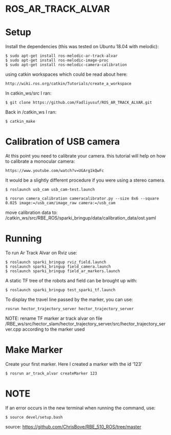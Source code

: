 # ROS_AR_TRACK_ALVAR

# Setup
Install the dependencies (this was tested on Ubuntu 18.04 with melodic):
```
$ sudo apt-get install ros-melodic-ar-track-alvar
$ sudo apt-get install ros-melodic-image-proc
$ sudo apt-get install ros-melodic-camera-calibration
```

using catkin workspaces which could be read about here:
```
http://wiki.ros.org/catkin/Tutorials/create_a_workspace
```
In catkin_ws/src I ran:
```
$ git clone https://github.com/Fadliyusuf/ROS_AR_TRACK_ALVAR.git
```
Back in /catkin_ws I ran:
```
$ catkin_make
```
# Calibration of USB camera
At this point you need to calibrate your camera. this tutorial will help on how to calibrate a monocular camera:
```
https://www.youtube.com/watch?v=UGArg1kQwFc
```
It would be a slightly different procedure if you were using a stereo camera.
```
$ roslaunch usb_cam usb_cam-test.launch
```
```
$ rosrun camera_calibration cameracalibrator.py --size 8x6 --square 0.025 image:=/usb_cam/image_raw camera:=/usb_cam
```
move calibration data to:
/catkin_ws/src/RBE_ROS/sparki_bringup/data/calibration_data/ost.yaml

# Running
To run Ar Track Alvar on Rviz use:
```
$ roslaunch sparki_bringup rviz_field.launch
$ roslaunch sparki_bringup field_camera.launch
$ roslaunch sparki_bringup field_ar_markers.launch
```
 A static TF tree of the robots and field can be brought up with:
```
$ roslaunch sparki_bringup test_sparki_tf.launch
```


To display the travel line passed by the marker, you can use:
```
rosrun hector_trajectory_server hector_trajectory_server
```
NOTE: rename TF marker ar track alvar on file /RBE_ws/src/hector_slam/hector_trajectory_server/src/hector_trajectory_server.cpp
according to the marker used

# Make Marker
Create your first marker. Here I created a marker with the id ‘123’
```
$ rosrun ar_track_alvar createMarker 123
```
# NOTE
If an error occurs in the new terminal when running the command, use:
```
$ source devel/setup.bash
```

source: https://github.com/ChrisBove/RBE_510_ROS/tree/master

